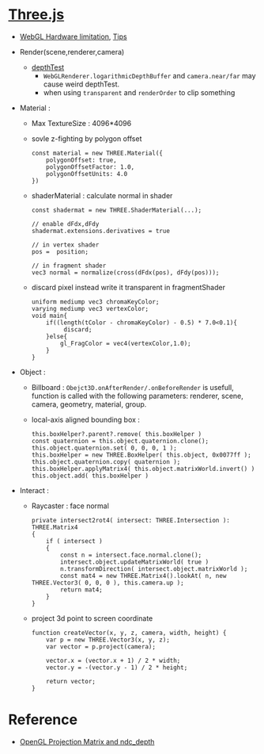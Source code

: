 # [Three.js](https://threejs.org/)

- [WebGL Hardware limitation](https://webglreport.com/), [Tips](https://discoverthreejs.com/tips-and-tricks/)

- Render(scene,renderer,camera)
    - [depthTest](https://www.itread01.com/articles/1476667276.html)
        - `WebGLRenderer.logarithmicDepthBuffer` and `camera.near/far` may cause weird depthTest.
        - when using `transparent` and `renderOrder` to clip something

- Material :
    - Max TextureSize : 4096*4096
    - sovle z-fighting by polygon offset
        ```
        const material = new THREE.Material({
            polygonOffset: true,
            polygonOffsetFactor: 1.0,
            polygonOffsetUnits: 4.0
        })
        ```
    - shaderMaterial : calculate normal in shader
        ```
        const shadermat = new THREE.ShaderMaterial(...);

        // enable dFdx,dFdy
        shadermat.extensions.derivatives = true

        // in vertex shader
        pos =  position;

        // in fragment shader
        vec3 normal = normalize(cross(dFdx(pos), dFdy(pos)));
        ```

    - discard pixel instead write it transparent in fragmentShader
        ```
        uniform mediump vec3 chromaKeyColor;
        varying mediump vec3 vertexColor;
        void main{
            if((length(tColor - chromaKeyColor) - 0.5) * 7.0<0.1){
                 discard;
            }else{
                gl_FragColor = vec4(vertexColor,1.0);
            }
        }
        ```
    
- Object :

    - Billboard : `Obejct3D.onAfterRender/.onBeforeRender` is usefull, function is called with the following parameters: renderer, scene, camera, geometry, material, group.

    - local-axis aligned bounding box :
        ```
        this.boxHelper?.parent?.remove( this.boxHelper )
        const quaternion = this.object.quaternion.clone();
        this.object.quaternion.set( 0, 0, 0, 1 );
        this.boxHelper = new THREE.BoxHelper( this.object, 0x0077ff );
        this.object.quaternion.copy( quaternion );
        this.boxHelper.applyMatrix4( this.object.matrixWorld.invert() )
        this.object.add( this.boxHelper )
        ```

- Interact :

    - Raycaster : face normal
        ```
        private intersect2rot4( intersect: THREE.Intersection ): THREE.Matrix4
        {
            if ( intersect )
            {
                const n = intersect.face.normal.clone();
                intersect.object.updateMatrixWorld( true )
                n.transformDirection( intersect.object.matrixWorld );
                const mat4 = new THREE.Matrix4().lookAt( n, new THREE.Vector3( 0, 0, 0 ), this.camera.up );
                return mat4;
            }
        }
        ```
    - project 3d point to screen coordinate
        ```
        function createVector(x, y, z, camera, width, height) {
            var p = new THREE.Vector3(x, y, z);
            var vector = p.project(camera);

            vector.x = (vector.x + 1) / 2 * width;
            vector.y = -(vector.y - 1) / 2 * height;

            return vector;
        }
        ```

# Reference

- [OpenGL Projection Matrix and ndc_depth](./projectionMatrix.html)